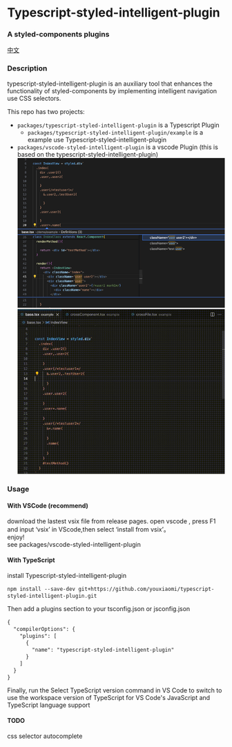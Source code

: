 
# Typescript-styled-intelligent-plugin
### A styled-components plugins
[中文](./README-zh_CN.md)
### Description
typescript-styled-intelligent-plugin is an auxiliary tool that enhances the functionality of styled-components by implementing intelligent navigation use CSS selectors.


This repo has two projects:

- `packages/typescript-styled-intelligent-plugin` is a Typescript Plugin 
  - `packages/typescript-styled-intelligent-plugin/example` is a example use Typescript-styled-intelligent-plugin
- `packages/vscode-styled-intelligent-plugin` is a vscode Plugin (this is based on the typescript-styled-intelligent-plugin)
![](documentation/example.png)
![](documentation/preview.gif)


### Usage

#### With VSCode (recommend)
download the lastest vsix file from release pages. open vscode , press F1 and input ‘vsix’ in VScode,then select ‘install from vsix’。  
enjoy!   
see  packages/vscode-styled-intelligent-plugin

#### With TypeScript  
install  Typescript-styled-intelligent-plugin

```
npm install --save-dev git+https://github.com/youxiaomi/typescript-styled-intelligent-plugin.git
```

Then add a plugins section to your tsconfig.json or jsconfig.json
```
{
  "compilerOptions": {
    "plugins": [
      {
        "name": "typescript-styled-intelligent-plugin"
      }
    ]
  }
}
```

Finally, run the Select TypeScript version command in VS Code to switch to use the workspace version of TypeScript for VS Code's JavaScript and TypeScript language support

#### TODO
css selector autocomplete
